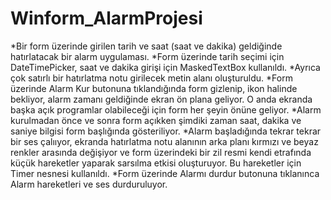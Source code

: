# Winform_AlarmProjesi
*Bir form üzerinde girilen tarih ve saat (saat ve dakika) geldiğinde hatırlatacak bir alarm uygulaması.
*Form üzerinde tarih seçimi için DateTimePicker, saat ve dakika girişi için MaskedTextBox kullanıldı.
*Ayrıca çok satırlı bir hatırlatma notu girilecek metin alanı oluşturuldu.
*Form üzerinde Alarm Kur butonuna tıklandığında form gizlenip, ikon halinde bekliyor, alarm zamanı geldiğinde ekran ön plana geliyor. 
O anda ekranda başka açık programlar olabileceği için form her şeyin önüne geliyor.
*Alarm kurulmadan önce ve sonra form açıkken şimdiki zaman saat, dakika ve saniye bilgisi form başlığında gösteriliyor.
*Alarm başladığında tekrar tekrar bir ses çalııyor, ekranda hatırlatma notu alanının arka planı kırmızı ve beyaz renkler arasında değişiyor
ve form üzerindeki bir zil resmi kendi etrafında küçük hareketler yaparak sarsılma etkisi oluşturuyor. 
Bu hareketler için Timer nesnesi kullanıldı.
*Form üzerinde Alarmı durdur butonuna tıklanınca Alarm hareketleri ve ses durduruluyor.
